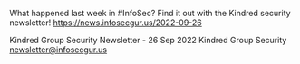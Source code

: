 What happened last week in #InfoSec? Find it out with the Kindred security newsletter!
https://news.infosecgur.us/2022-09-26

Kindred Group Security Newsletter - 26 Sep 2022
Kindred Group Security
newsletter@infosecgur.us
 
